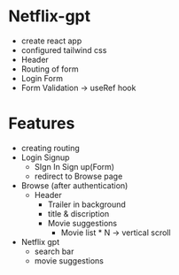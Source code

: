 # Netflix-gpt

- create react app
- configured tailwind css
- Header
- Routing of form
- Login Form
- Form Validation -> useRef hook

# Features

- creating routing
- Login Signup
  - SIgn In Sign up(Form)
  - redirect to Browse page
- Browse (after authentication)
  - Header
    - Trailer in background
    - title & discription
    - Movie suggestions
      - Movie list \* N -> vertical scroll
- Netflix gpt
  - search bar
  - movie suggestions
